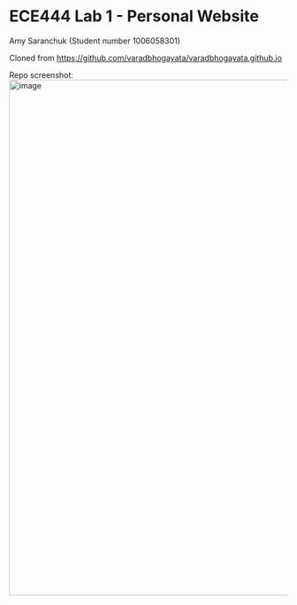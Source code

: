 # ECE444 Lab 1 - Personal Website

Amy Saranchuk (Student number 1006058301)

Cloned from https://github.com/varadbhogayata/varadbhogayata.github.io

Repo screenshot:
<img width="933" alt="image" src="https://github.com/user-attachments/assets/8a42587d-7bcf-4ca0-8bd2-80a029c912fb">
